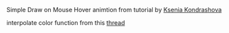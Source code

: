 Simple Draw on Mouse Hover animtion from tutorial by [Ksenia Kondrashova](https://dev.to/uuuuuulala/coding-an-interactive-and-damn-satisfying-cursor-7-simple-steps-2kb-of-code-1c8b)

interpolate color function from this [thread](https://stackoverflow.com/questions/66123016/interpolate-between-two-colours-based-on-a-percentage-value)